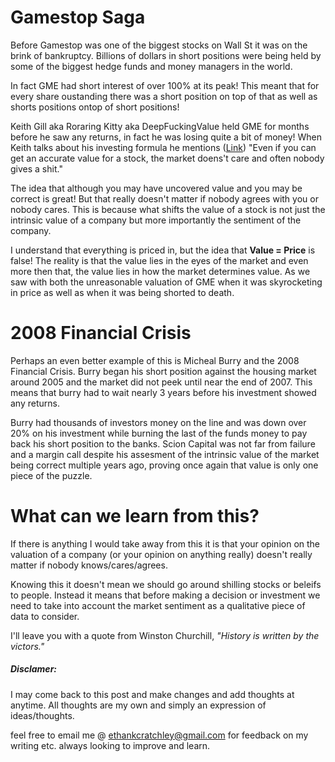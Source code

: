 # Gamestop Saga

Before Gamestop was one of the biggest stocks on Wall St it was on the brink of bankruptcy. Billions of dollars in short positions were being held by some of the biggest hedge funds and money managers in the world. 

In fact GME had short interest of over 100% at its peak! This meant that for every share oustanding there was a short position on top of that as well as shorts positions ontop of short positions! 

[Link]: https://www.youtube.com/watch?v=1zi7XVudxME&t=380s&ab_channel=RoaringKitty

Keith Gill aka Roraring Kitty aka DeepFuckingValue held GME for months before he saw any returns, in fact he was losing quite a bit of money!  When Keith talks about his investing formula he mentions ([Link]) "Even if you can get an accurate value for a stock, the market doens't care and often nobody gives a shit." 

The idea that although you may have uncovered value and you may be correct is great! But that really doesn't matter if nobody agrees with you or nobody cares. This is because what shifts the value of a stock is not just the intrinsic value of a company but more importantly the sentiment of the company. 

I understand that everything is priced in, but the idea that **Value = Price** is false! The reality is that the value lies in the eyes of the market and even more then that, the value lies in how the market determines value. As we saw with both the unreasonable valuation of GME when it was skyrocketing in price as well as when it was being shorted to death.

# 2008 Financial Crisis

Perhaps an even better example of this is Micheal Burry and the 2008 Financial Crisis. Burry began his short position against the housing market around 2005 and the market did not peek until near the end of 2007. This means that burry had to wait nearly 3 years before his investment showed any returns.

Burry had thousands of investors money on the line and was down over 20% on his investment while burning the last of the funds money to pay back his short position to the banks. Scion Capital was not far from failure and a margin call despite his assesment of the intrinsic value of the market being correct multiple years ago, proving once again that value is only one piece of the puzzle.

# What can we learn from this?

If there is anything I would take away from this it is that your opinion on the valuation of a company (or your opinion on anything really) doesn't really matter if nobody knows/cares/agrees. 

Knowing this it doesn't mean we should go around shilling stocks or beleifs to people. Instead it means that before making a decision or investment we need to take into account the market sentiment as a qualitative piece of data to consider.

I'll leave you with a quote from Winston Churchill, *"History is written by the victors."*

##### Disclamer:

I may come back to this post and make changes and add thoughts at anytime. All thoughts are my own and simply an expression of ideas/thoughts.

feel free to email me @ ethankcratchley@gmail.com for feedback on my writing etc. always looking to improve and learn.